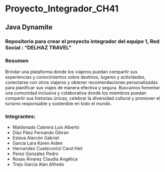 # Proyecto_Integrador_CH41
## Java Dynamite
### Repositorio para crear el proyecto integrador del equipo 1, Red Social : “DELHAZ TRAVEL”

### Resumen
Brindar una plataforma donde los viajeros puedan compartir sus experiencias y conocimientos sobre destinos, lugares y actividades, conectarse con otros viajeros y obtener recomendaciones personalizadas para planificar sus viajes de manera efectiva y segura. Buscamos fomentar una comunidad inclusiva y colaborativa donde los miembros puedan compartir sus historias únicas, celebrar la diversidad cultural y promover el turismo responsable y sostenible en todo el mundo. 


### Integrantes:
* Maldonado Cabrera Luis Alberto
* Díaz Páez Fernando Gibran
* Eslava Alarcón Gabriel 
* García Lara Karen Aidee 
* Hernandez Cuatecontzi Carol Heli 
* Perez González Pedro
* Rosas Álvarez Claudia Angélica
* Trejo García Alan Alfredo

